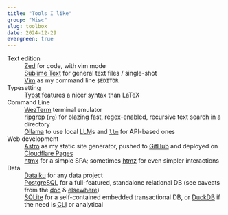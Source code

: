 ```yaml
---
title: "Tools I like"
group: "Misc"
slug: toolbox
date: 2024-12-29
evergreen: true
---
```


<dl>
	<dt>Text edition</dt>
	<dd><a href="https://zed.dev">Zed</a> for code, with vim mode</dd>
	<dd><a href="https://www.sublimetext.com">Sublime Text</a> for general text files / single-shot</dd>
	<dd><a href="https://www.vim.org">Vim</a> as my command line <code>$EDITOR</code> </dd>
	<dt>Typesetting</dt>
	<dd><a href="https://typst.app">Typst</a> features a nicer syntax than LaTeX</dd>
	<dt>Command Line</dt>
	<dd><a href="https://wezfurlong.org/wezterm/">WezTerm</a> terminal emulator</dd>
	<dd><a href="https://github.com/BurntSushi/ripgrep">ripgrep</a> (<code>rg</code>)
		for blazing fast, regex-enabled, recursive text search in a directory</dd>
	<dd><a href="https://ollama.com">Ollama</a> to use local <abbr title="Large Language Model">LLM</abbr>s
		and <a href="https://datasette.io/tools/llm"><code>llm</code></a> for API-based ones
	<dt>Web development</dt>
	<dd><a href="https://astro.build">Astro</a> as my static site generator,
		pushed to <a href="https://github.com">GitHub</a>
		and deployed on <a href="https://pages.cloudflare.com">Cloudflare Pages</a></dd>
	<dd><a href="https://htmx.org">htmx</a> for a simple <abbr title"Single-Page Application">SPA</abbr>;
		sometimes <a href="https://leanrada.com/htmz/">htmz</a> for even simpler interactions</dd>
	<dt>Data</dt>
	<dd><a href="https://www.dataiku.com">Dataiku</a> for any data project</dd>
	<dd><a href="https://www.postgresql.org">PostgreSQL</a> for a full-featured, standalone relational DB
		(see caveats from the <a href="https://wiki.postgresql.org/wiki/Don%27t_Do_This"
		title="PostgreSQL — Don't Do This">doc</a> &amp;
		<a href="https://challahscript.com/what_i_wish_someone_told_me_about_postgres"
		title="What I Wish Someone Told Me About Postgres">elsewhere</a>)</dd>
	<dd><a href="https://www.sqlite.org/">SQLite</a> for a self-contained embedded transactional DB,
		or <a href="https://duckdb.org">DuckDB</a> if the need is
		<abbr title="Command Line Interface">CLI</abbr> or analytical</dd>
</dl>
